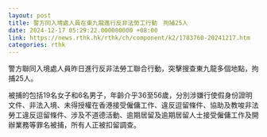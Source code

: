 ```yaml
---
layout: post
title: 警方同入境處人員在東九龍進行反非法勞工行動　拘捕25人
date: 2024-12-17 05:29:22.000000000 +08:00
link: https://news.rthk.hk/rthk/ch/component/k2/1783760-20241217.htm
categories: rthk
---
```


警方聯同入境處人員昨日進行反非法勞工聯合行動，突擊搜查東九龍多個地點，拘捕25人。

被捕的包括19名女子和6名男子，年齡介乎36至56歲，分別涉嫌行使假身份證明文件、非法入境、未得授權在香港接受僱傭工作、違反逗留條件、協助及教唆非法勞工違反逗留條件、涉及不道德活動、逾期居留及逾期居留人士接受僱傭工作及開辦業務等罪名被捕，所有人正被扣留調查。
